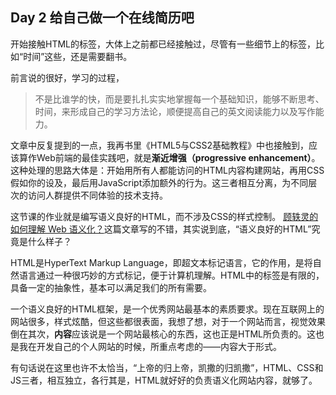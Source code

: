 ## Day 2 给自己做一个在线简历吧

开始接触HTML的标签，大体上之前都已经接触过，尽管有一些细节上的标签，比如“时间”这些，还是需要翻书。

前言说的很好，学习的过程，

> 不是比谁学的快，而是要扎扎实实地掌握每一个基础知识，能够不断思考、时间，来形成自己的学习方法论，顺便提高自己的英文阅读能力以及写作能力。

文章中反复提到的一点，我再书里《HTML5与CSS2基础教程》中也接触到，应该算作Web前端的最佳实践吧，就是**渐近增强（progressive enhancement）**。这种处理的思路大体是：开始用所有人都能访问的HTML内容构建网站，再用CSS假如你的设及，最后用JavaScript添加额外的行为。这三者相互分离，为不同层次的访问人群提供不同体验的技术支持。

这节课的作业就是编写语义良好的HTML，而不涉及CSS的样式控制。 [顾轶灵的如何理解 Web 语义化？](https://www.zhihu.com/question/20455165)这篇文章写的不错，其实说到底，“语义良好的HTML”究竟是什么样子？

HTML是HyperText Markup Language，即超文本标记语言，它的作用，是将自然语言通过一种很巧妙的方式标记，便于计算机理解。HTML中的标签是有限的，具备一定的抽象性，基本可以满足我们的所有需要。

一个语义良好的HTML框架，是一个优秀网站最基本的素质要求。现在互联网上的网站很多，样式炫酷，但这些都很表面，我想了想，对于一个网站而言，视觉效果倒在其次，**内容**应该说是一个网站最核心的东西，这也正是HTML所负责的。这也是我在开发自己的个人网站的时候，所重点考虑的——内容大于形式。

有句话说在这里也许不太恰当，“上帝的归上帝，凯撒的归凯撒”，HTML、CSS和JS三者，相互独立，各行其是，HTML就好好的负责语义化网站内容，就够了。